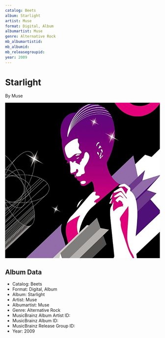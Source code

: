 ```yaml
---
catalog: Beets
album: Starlight
artist: Muse
format: Digital, Album
albumartist: Muse
genre: Alternative Rock
mb_albumartistid: 
mb_albumid: 
mb_releasegroupid: 
year: 2009
---
```


# Starlight

By Muse

![](../../assets/beetscovers/Muse-Starlight.jpg)

## Album Data

- Catalog: Beets
- Format: Digital, Album
- Album: Starlight
- Artist: Muse
- Albumartist: Muse
- Genre: Alternative Rock
- MusicBrainz Album Artist ID: 
- MusicBrainz Album ID: 
- MusicBrainz Release Group ID: 
- Year: 2009

